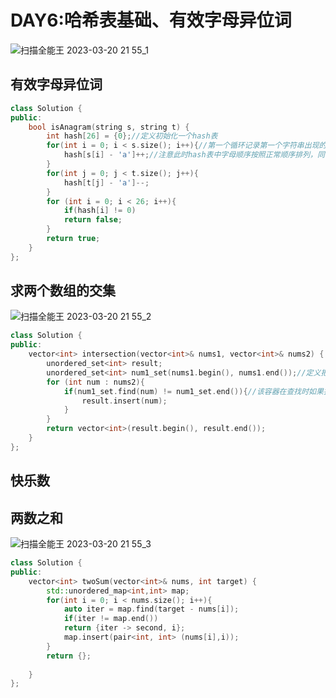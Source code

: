 # DAY6:哈希表基础、有效字母异位词

![扫描全能王 2023-03-20 21 55_1](https://user-images.githubusercontent.com/103561103/226363357-89f2fef1-8dc2-49eb-a6bc-99f33cd0cd98.jpg)

## 有效字母异位词



```c++
class Solution {
public:
    bool isAnagram(string s, string t) {
        int hash[26] = {0};//定义初始化一个hash表
        for(int i = 0; i < s.size(); i++){//第一个循环记录第一个字符串出现的字母频率
            hash[s[i] - 'a']++;//注意此时hash表中字母顺序按照正常顺序排列，同时每出现一次该字母位置上边就加一
        }
        for(int j = 0; j < t.size(); j++){
            hash[t[j] - 'a']--;
        }
        for (int i = 0; i < 26; i++){
            if(hash[i] != 0)
            return false;
        }
        return true;
    }
};
```

## 求两个数组的交集
![扫描全能王 2023-03-20 21 55_2](https://user-images.githubusercontent.com/103561103/226363530-7680569b-2b44-40cd-ba13-d0ba6cccc756.jpg)



```c++
class Solution {
public:
    vector<int> intersection(vector<int>& nums1, vector<int>& nums2) {
        unordered_set<int> result;
        unordered_set<int> num1_set(nums1.begin(), nums1.end());//定义把nums转换为undered_set哈希表
        for (int num : nums2){
            if(num1_set.find(num) != num1_set.end()){//该容器在查找时如果找到了返回指向该值的迭代器，没找到则返回只想容器末尾迭代器的
                result.insert(num);
            }
        }
        return vector<int>(result.begin(), result.end());
    }
};
```

## 快乐数



## 两数之和

![扫描全能王 2023-03-20 21 55_3](https://user-images.githubusercontent.com/103561103/226363585-4e175db6-87c5-46e3-ac9e-b83d5019e65e.jpg)


```c++
class Solution {
public:
    vector<int> twoSum(vector<int>& nums, int target) {
        std::unordered_map<int,int> map;
        for(int i = 0; i < nums.size(); i++){
            auto iter = map.find(target - nums[i]);
            if(iter != map.end())
            return {iter -> second, i};
            map.insert(pair<int, int> (nums[i],i));
        }
        return {};
        
    }
};
```

